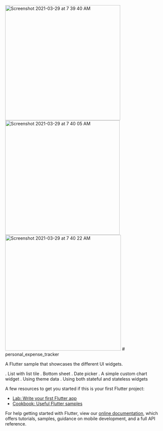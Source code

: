 <img width="369" alt="Screenshot 2021-03-29 at 7 39 40 AM" src="https://user-images.githubusercontent.com/4489289/112778418-1f39ab80-9062-11eb-8a70-3e45798f5fc4.png">
<img width="367" alt="Screenshot 2021-03-29 at 7 40 05 AM" src="https://user-images.githubusercontent.com/4489289/112778456-38425c80-9062-11eb-9dd7-2b6780370d8a.png">
<img width="371" alt="Screenshot 2021-03-29 at 7 40 22 AM" src="https://user-images.githubusercontent.com/4489289/112778477-48f2d280-9062-11eb-9a30-012267d0994f.png">
# personal_expense_tracker

A Flutter sample that showcases the different UI widgets.

. List with list tile
. Bottom sheet
. Date picker
. A simple custom chart widget
. Using theme data
. Using both stateful and stateless widgets

A few resources to get you started if this is your first Flutter project:

- [Lab: Write your first Flutter app](https://flutter.dev/docs/get-started/codelab)
- [Cookbook: Useful Flutter samples](https://flutter.dev/docs/cookbook)

For help getting started with Flutter, view our
[online documentation](https://flutter.dev/docs), which offers tutorials,
samples, guidance on mobile development, and a full API reference.

